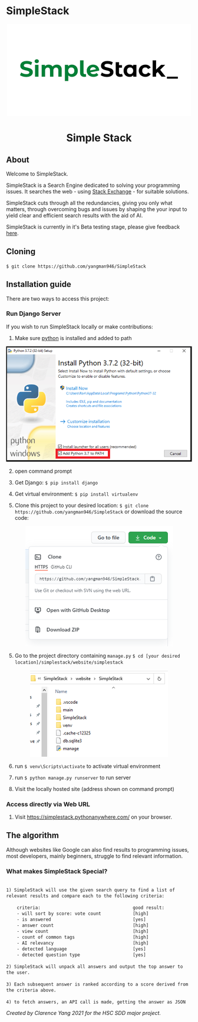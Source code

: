 # SimpleStack



<p align="center">
<img src="https://github.com/yangman946/SimpleStack/blob/main/logo_hq.png?raw=true" alt="simple stack">

<h1 align="center">Simple Stack</h1>
</p>

## About 

Welcome to SimpleStack.

SimpleStack is a Search Engine dedicated to solving your programming issues. It searches the web - using <a href="https://stackexchange.com/">Stack Exchange</a> - for suitable solutions.

SimpleStack cuts through all the redundancies, giving you only what matters, through overcoming bugs and issues by shaping the your input to yield clear and efficient search results with the aid of AI.

SimpleStack is currently in it's Beta testing stage, please give feedback <a href="https://docs.google.com/forms/d/e/1FAIpQLSdAyl74t7nnGc5t78ZhApGON2LB7rt8ODKOEbc-OTHSJrSGtQ/viewform?usp=sf_link" target="_blank" rel="noopener noreferrer">here</a>.

## Cloning


`$ git clone https://github.com/yangman946/SimpleStack`

## Installation guide

There are two ways to access this project:

### Run Django Server

If you wish to run SimpleStack locally or make contributions:

1) Make sure [python](https://www.python.org/) is installed and added to path

<p align="center">
<img src="https://github.com/yangman946/SimpleStack/blob/main/install_1.png?raw=true" alt="simple stack">
</p>

2) open command prompt

3) Get Django: `$ pip install django` 

4) Get virtual environment: `$ pip install virtualenv`

4) Clone this project to your desired location: `$ git clone https://github.com/yangman946/SimpleStack` or download the source code:

<p align="center">
<img src="https://github.com/yangman946/SimpleStack/blob/main/install_2.PNG?raw=true" alt="simple stack">
</p>

5) Go to the project directory containing `manage.py` `$ cd [your desired location]/simplestack/website/simplestack` 

<p align="center">
<img src="https://raw.githubusercontent.com/yangman946/SimpleStack/main/install_3.PNG" alt="simple stack">
</p>

6) run `$ venv\Scripts\activate` to activate virtual environment

7) run `$ python manage.py runserver` to run server

8) Visit the locally hosted site (address shown on command prompt)

### Access directly via Web URL

1) Visit <a href="https://simplestack.pythonanywhere.com/">https://simplestack.pythonanywhere.com/</a> on your browser.

## The algorithm

Although websites like Google can also find results to programming issues, most developers, mainly beginners, struggle to find relevant information. 

### What makes SimpleStack Special?

```

1) SimpleStack will use the given search query to find a list of relevant results and compare each to the following criteria:

    criteria:                                   good result:
    - will sort by score: vote count            [high]          
    - is answered                               [yes]      
    - answer count                              [high]    
    - view count                                [high]          
    - count of common tags                      [high]          
    - AI relevancy                              [high]
    - detected language                         [yes]
    - detected question type                    [yes]     

2) SimpleStack will unpack all answers and output the top answer to the user. 

3) Each subsequent answer is ranked according to a score derived from the criteria above. 

4) to fetch answers, an API call is made, getting the answer as JSON

```



<i>Created by Clarence Yang 2021 for the HSC SDD major project.</i>

